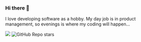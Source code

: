 ### Hi there 🌃

I love developing software as a hobby. My day job is in product management, so evenings is where my coding will happen...

![](https://komarev.com/ghpvc/?username=andli&color=blueviolet) ![GitHub Repo stars](https://img.shields.io/github/stars/andli?affiliations=OWNER%2CCOLLABORATOR&style=social&label=Total%20stars)
